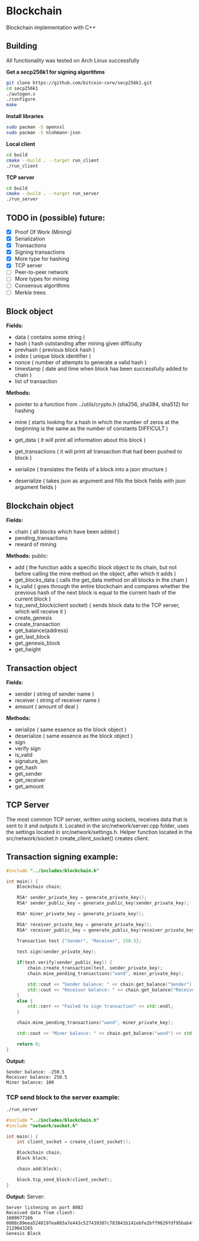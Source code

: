 # Blockchain
Blockchain implementation with C++

## Building
All functionality was tested on Arch Linux successfully

**Get a secp256k1 for signing algorithms**
```bash
git clone https://github.com/bitcoin-core/secp256k1.git
cd secp256k1
./autogen.s
./configure
make
```
**Install libraries**
```bash
sudo pacman -S openssl
sudo pacman -S nlohmann-json
```
**Local client**
```bash
cd build
cmake --build . --target run_client
./run_client
```
**TCP server**
```bash
cd build
cmake --build . --target run_server
./run_server
```

## TODO in (possible) future:
- [x] Proof Of Work (Mining)
- [x] Serialization
- [x] Transactions
- [x] Signing transactions
- [x] More type for hashing
- [x] TCP server
- [ ] Peer-to-peer network 
- [ ] More types for mining
- [ ] Consensus algorithms
- [ ] Merkle trees

## Block object
**Fields:**
- data ( contains some string )
- hash ( hash outstanding after mining given difficulty
- prevhash ( previous block hash )
- index ( unique block identifier )
- nonce ( number of attempts to generate a valid hash )
- timestamp ( date and time when block has been successfully added to chain )
- list of transaction

**Methods:**
- pointer to a function from  ../utils/crypto.h (sha256, sha384, sha512) for hashing
- mine ( starts looking for a hash in which the number of zeros at the beginning is the same as the number of constants DIFFICULT  )

- get_data ( it will print all information about this block )
- get_transactions ( it will print all transaction that had been pushed to block )
- serialize ( translates the fields of a block into a json structure )
- deserialize ( takes json as argument and fills the block fields with json argument fields )

## Blockchain object
**Fields:**
- chain ( all blocks which have been added )
- pending_transactions
- reward of mining

**Methods:**
public:
- add ( the function adds a specific block object to its chain, but not before calling the mine method on the object, after which it adds )
- get_blocks_data ( calls the get_data method on all blocks in the chain )
- is_valid ( goes through the entire blockchain and compares whether the previous hash of the next block is equal to the current hash of the current block )
- tcp_send_block(client socket) ( sends block data to the TCP server, which will receive it )
- create_genesis
- create_transaction
- get_balance(address)
- get_last_block
- get_genesis_block
- get_height

## Transaction object
**Fields:**
- sender ( string of sender name )
- receiver ( string of receiver name )
- amount ( amount of deal )

**Methods:**
- serialize ( same essence as the block object )
- deserialize ( same essence as the block object )
- sign
- verify sign
- is_valid
- signature_len
- get_hash
- get_sender
- get_receiver
- get_amount

## TCP Server
The most common TCP server, written using sockets, receives data that is sent to it and outputs it.
Located in the src/network/server.cpp folder, uses the settings located in src/network/settings.h.
Helper function located in the src/network/socket.h create_client_socket() сreates client.

## Transaction signing example:
```cpp
#include "../includes/blockchain.h"

int main() {
    Blockchain chain;

    RSA* sender_private_key = generate_private_key();
    RSA* sender_public_key = generate_public_key(sender_private_key);

    RSA* miner_private_key = generate_private_key();

    RSA* receiver_private_key = generate_private_key();
    RSA* receiver_public_key = generate_public_key(receiver_private_key);

    Transaction test {"Sender", "Receiver", 250.5};

    test.sign(sender_private_key);
    
    if(test.verify(sender_public_key)) {
        chain.create_transaction(test, sender_private_key);
        chain.mine_pending_transactions("wand", miner_private_key);

        std::cout << "Sender balance: " << chain.get_balance("Sender") << std::endl;
        std::cout << "Receiver balance: " << chain.get_balance("Receiver") << std::endl;
    }
    else {
        std::cerr << "Failed to sign transaction" << std::endl;
    }

    chain.mine_pending_transactions("wand", miner_private_key);

    std::cout << "Miner balance: " << chain.get_balance("wand") << std::endl;

    return 0;
}
```
**Output:**
```
Sender balance: -250.5
Receiver balance: 250.5
Miner balance: 100
```
### TCP send block to the server example:
```bash
./run_server
```
```cpp
#include "../includes/blockchain.h"
#include "network/socket.h"

int main() {
    int client_socket = create_client_socket();

    Blockchain chain;
    Block block;

    chain.add(block);

    block.tcp_send_block(client_socket);
}
```
**Output:**
Server:
```
Server listening on port 8082
Received data from client:
1600677166
0008c89eea5248197ea803a7e443c527439307c783841b141ebfe2bff9629fdf95bab4f5a33f5fe636cc82f4335ed40ce4cf9af7c93f3bfa1d60000b6444ee97
2129043265
Genesis Block
```
